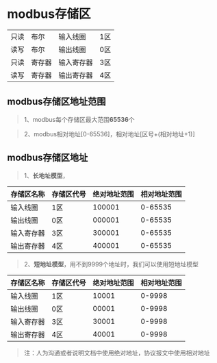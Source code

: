 # modbus存储区
|  |  |  |  |
|------|------|------|-----|
| 只读 | 布尔 | 输入线圈 | 1区 |
| 读写 | 布尔 | 输出线圈 | 0区 |
| 只读 | 寄存器 | 输入寄存器 | 3区 |
| 读写 | 寄存器 | 输出寄存器 | 4区 |

## modbus存储区地址范围
>1、modbus每个存储区最大范围**65536**个

>2、modbus相对地址[0-65536]，相对地址[区号+(相对地址+1)]

## modbus存储区地址
>1、**长地址模型**，

| 存储区名称 | 存储区代号 | 绝对地址范围 | 相对地址范围 |
|------|------|------|-----|
| 输入线圈 | 1区 | 100001 | 0-65535 |
| 输出线圈 | 0区 | 000001 | 0-65535 |
| 输入寄存器 | 3区 | 300001 | 0-65535 |
| 输出寄存器 | 4区 | 400001 | 0-65535 |

>2、**短地址模型**，用不到9999个地址时，我们可以使用短地址模型

| 存储区名称 | 存储区代号 | 绝对地址范围 | 相对地址范围 |
|------|------|------|-----|
| 输入线圈 | 1区 | 10001 | 0-9998 |
| 输出线圈 | 0区 | 00001 | 0-9998 |
| 输入寄存器 | 3区 | 30001 | 0-9998 |
| 输出寄存器 | 4区 | 40001 | 0-9998 |

>注：人为沟通或者说明文档中使用绝对地址，协议报文中使用相对地址

